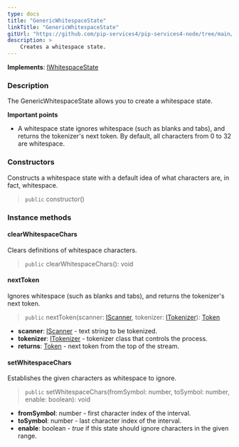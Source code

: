 ```yaml
---
type: docs
title: "GenericWhitespaceState"
linkTitle: "GenericWhitespaceState"
gitUrl: "https://github.com/pip-services4/pip-services4-node/tree/main/pip-services4-expressions-node"
description: > 
    Creates a whitespace state.
---
```


**Implements**: [IWhitespaceState](../../iwhitespace_state)

### Description

The GenericWhitespaceState allows you to create a whitespace state.

**Important points**

- A whitespace state ignores whitespace (such as blanks and tabs), and returns the tokenizer's next token. By default, all characters from 0 to 32 are whitespace.

### Constructors
Constructs a whitespace state with a default idea of what characters are, in fact, whitespace.

> `public` constructor()

### Instance methods


#### clearWhitespaceChars
Clears definitions of whitespace characters.  

> `public` clearWhitespaceChars(): void

#### nextToken
Ignores whitespace (such as blanks and tabs), and returns the tokenizer's next token.

> `public` nextToken(scanner: [IScanner](../../../io/iscanner), tokenizer: [ITokenizer](../../itokenizer)): [Token](../../token)

- **scanner**: [IScanner](../../../io/iscanner) - text string to be tokenized.
- **tokenizer**: [ITokenizer](../../itokenizer) - tokenizer class that controls the process.
- **returns**: [Token](../../token) - next token from the top of the stream.

#### setWhitespaceChars
Establishes the given characters as whitespace to ignore.

> `public` setWhitespaceChars(fromSymbol: number, toSymbol: number, enable: boolean): void

- **fromSymbol**: number - first character index of the interval.
- **toSymbol**: number - last character index of the interval.
- **enable**: boolean - *true* if this state should ignore characters in the given range.
